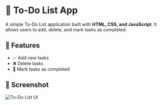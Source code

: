 # 📝 To-Do List App

A simple To-Do List application built with **HTML, CSS, and JavaScript**. It allows users to add, delete, and mark tasks as completed.

## 🌟 Features
- ✅ Add new tasks  
- ❌ Delete tasks  
- 🏁 Mark tasks as completed

## 📝 Screenshot
![To-Do List UI](screenshot/todo.png)
